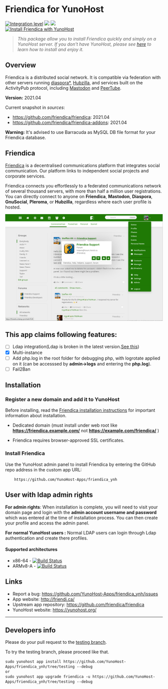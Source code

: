 # Friendica for YunoHost

[![Integration level](https://dash.yunohost.org/integration/friendica.svg)](https://dash.yunohost.org/appci/app/friendica) ![](https://ci-apps.yunohost.org/ci/badges/friendica.status.svg) ![](https://ci-apps.yunohost.org/ci/badges/friendica.maintain.svg)  
[![Install Friendica with YunoHost](https://install-app.yunohost.org/install-with-yunohost.png)](https://install-app.yunohost.org/?app=friendica)


> *This package allow you to install Friendica quickly and simply on a YunoHost server.
If you don't have YunoHost, please see [here](https://yunohost.org/#/install) to learn how to install and enjoy it.*

## Overview
Friendica is a distributed social network. It is compatible via federation with other servers running [diaspora\*](https://diasporafoundation.org/), [Hubzilla](https://hubzilla.org//page/hubzilla/hubzilla-project), and services built on the ActivityPub protocol, including [Mastodon](https://joinmastodon.org/) and [PeerTube](https://joinpeertube.org/).

**Version:** 2021.04

Current snapshot in *sources*:

* https://github.com/friendica/friendica: 2021.04
* https://github.com/friendica/friendica-addons: 2021.04

**Warning:** It's advised to use Barracuda as MySQL DB file format for your Friendica database.

## Friendica
[Friendica](http://friendi.ca/) is a decentralised communications platform that integrates social communication. Our platform links to independent social projects and corporate services.

Friendica connects you effortlessly to a federated communications network of several thousand servers, with more than half a million user registrations. You can directly connect to anyone on **Friendica**, **Mastodon**, **Diaspora**, **GnuSocial**, **Pleroma**, or **Hubzilla**, regardless where each user profile is hosted.

![](https://raw.githubusercontent.com/friendica/friendica/develop/images/screenshots/friendica-frio-green-profle-1.png)

## This app claims following features:
- [ ] Ldap integration(Ldap is broken in the latest version.[See this](https://github.com/friendica/friendica/issues/4140#issuecomment-731579013))
- [X] Multi-instance
- [ ] Add php.log in the root folder for debugging php, with logrotate applied on it (can be accesssed by **admin->logs** and entering the **php.log**).
- [ ] Fail2Ban

## Installation

### Register a new domain and add it to YunoHost

Before installing, read the [Friendica installation instructions](https://github.com/friendica/friendica/blob/develop/doc/Install.md) for important information about installation.

- Dedicated domain (must install under web root like **https://friendica.example.com/** not **https://example.com/friendica/** )

- Friendica requires browser-approved SSL certificates.

### Install Friendica
Use the YunoHost admin panel to install Friendica by entering the GitHub repo address in the custom app URL:

		https://github.com/YunoHost-Apps/friendica_ynh

## User with ldap admin rights
**For admin rights**: When installation is complete, you will need to visit your domain page and login with the **admin account username and password** which was entered at the time of installation process. You can then create your profile and access the admin panel.

 **For normal YunoHost users :** Normal LDAP users can login through Ldap authentication and create there profiles.

#### Supported architectures

* x86-64 - [![Build Status](https://ci-apps.yunohost.org/ci/logs/friendica%20%28Official%29.svg)](https://ci-apps.yunohost.org/ci/apps/friendica/)
* ARMv8-A - [![Build Status](https://ci-apps-arm.yunohost.org/ci/logs/friendica%20%28Official%29.svg)](https://ci-apps-arm.yunohost.org/ci/apps/friendica/)

## Links

 * Report a bug: https://github.com/YunoHost-Apps/friendica_ynh/issues
 * App website: http://friendi.ca/
 * Upstream app repository: https://github.com/friendica/friendica
 * YunoHost website: https://yunohost.org/

---

## Developers info

Please do your pull request to the [testing branch](https://github.com/YunoHost-Apps/friendica_ynh/tree/testing).

To try the testing branch, please proceed like that.
```
sudo yunohost app install https://github.com/YunoHost-Apps/friendica_ynh/tree/testing --debug
or
sudo yunohost app upgrade friendica -u https://github.com/YunoHost-Apps/friendica_ynh/tree/testing --debug
```
